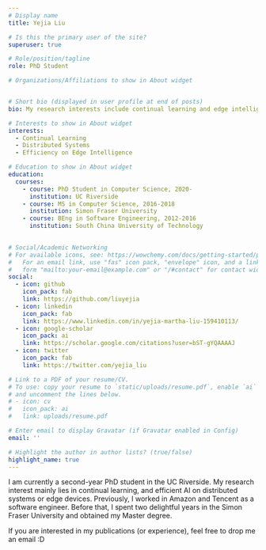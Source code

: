 ```yaml
---
# Display name
title: Yejia Liu

# Is this the primary user of the site?
superuser: true

# Role/position/tagline
role: PhD Student

# Organizations/Affiliations to show in About widget


# Short bio (displayed in user profile at end of posts)
bio: My research interests include continual learning and edge intelligence.

# Interests to show in About widget
interests:
  - Continual Learning
  - Distributed Systems
  - Efficiency on Edge Intelligence

# Education to show in About widget
education:
  courses:
    - course: PhD Student in Computer Science, 2020-
      institution: UC Riverside
    - course: MS in Computer Science, 2016-2018
      institution: Simon Fraser University
    - course: BEng in Software Engineering, 2012-2016
      institution: South China University of Technology
     

# Social/Academic Networking
# For available icons, see: https://wowchemy.com/docs/getting-started/page-builder/#icons
#   For an email link, use "fas" icon pack, "envelope" icon, and a link in the
#   form "mailto:your-email@example.com" or "/#contact" for contact widget.
social:
  - icon: github
    icon_pack: fab
    link: https://github.com/liuyejia
  - icon: linkedin
    icon_pack: fab
    link: https://www.linkedin.com/in/yejia-martha-liu-159410113/
  - icon: google-scholar
    icon_pack: ai
    link: https://scholar.google.com/citations?user=bST-gYQAAAAJ
  - icon: twitter
    icon_pack: fab
    link: https://twitter.com/yejia_liu

# Link to a PDF of your resume/CV.
# To use: copy your resume to `static/uploads/resume.pdf`, enable `ai` icons in `params.toml`,
# and uncomment the lines below.
# - icon: cv
#   icon_pack: ai
#   link: uploads/resume.pdf

# Enter email to display Gravatar (if Gravatar enabled in Config)
email: ''

# Highlight the author in author lists? (true/false)
highlight_name: true
---
```


I am currently a second-year PhD student in the UC Riverside. My research interest mainly lies in continual learning, and efficient AI on distributed systems or edge devices. Previously, I worked 
in Amazon and Tencent as a software engineer. Before that, I spent two delightful years in the Simon Fraser University and obtained my Master degree. 

If you are interested in my publications (or experience), feel free to drop me an email :D
